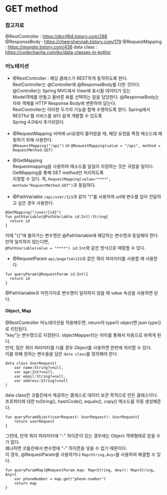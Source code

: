 # GET method
### 참고자료
@RestController : https://dncjf64.tistory.com/288<br>
@ResponseBody : https://cheershennah.tistory.com/179
@RequestMapping : https://mungto.tistory.com/436
data class : https://codechacha.com/ko/data-classes-in-kotlin/
### 어노테이션
- @RestController : 해당 클래스가 REST하게 동작하도록 한다.<br>
RestController는 @Controller에 @ResponseBody를 더한 것이다. @Controller는 Spring MVC에서 View에 표시될 데이터가 있는<br>
Model객체를 만들고 올바른 뷰를 선택하는 일을 담당한다. @ResponseBody는 자바 객체를 HTTP Response Body에 변환하여 담는다.<br>
RestController는 이러한 두가지 기능을 함께 수행하도록 한다. Spring에서 RESTful 웹 서비스를 보다 쉽게 개발할 수 있도록<br>
Spring 4.0에서 추가되었다.<br><br>
- @RequestMapping
서버에 uri요청이 들어왔을 때, 해당 요청을 특정 메소드에 매핑하기 위해 사용한다.<br>
`@RequestMapping("/api")` or `@ReauestMapping(value = "/api", method = RequestMethod.GET)`<br><br>
- @GetMapping<br>
Requestmapping을 사용하여 메소드를 일일이 지정하는 것은 귀찮을 일이다. GetMapping을 통해 GET method만 처리하도록<br>
지정할 수 있다. 즉, `RequestMapping(value="****", method="RequestMethod.GET")`과 동일하다.<br><br>
- @PathVariable
`/api/user/123`과 같이 "/"를 사용하여 url에 변수를 담아 전달하고 싶은 경우 사용한다.
```
@GetMapping("/user/{id}")
fun pathVariable(@PathVariable id:Int):String{
  return id
}
```
이때 "{}"에 들어가는 변수명은 @PathVariable에 해당하는 변수명과 동일해야 한다. 만약 일치하지 않는다면,<br>
`@PathVariable(value = "****") id:Int`와 같은 방식으로 매핑할 수 있다.<br>
- @RequestParam
`api/page?id=123`과 같은 쿼리 파라미터를 사용할 때 사용한다.
```
fun queryParam(@RequestParam id:Int){
  return id
}
```
@PathVariable과 마찬가지로 변수명이 일치하지 않을 때 value 속성을 사용하면 된다.<br>

#### Object, Map
@RestController 어노테이션을 적용해두면, return의 type이 object면 json type으로 리턴된다.<br>
"key"는 변수명으로 지정된다. objectMapper라는 아이를 통해서 자동으로 바뀌게 된다.<br>
만약, 많은 쿼리 파라미터를 다룰 경우 Object를 사용하면 한번에 처리할 수 있다.<br>
이를 위해 원하는 변수들을 담은 `data class`를 정의해야 한다.
```
data class UserRequest(
    var name:String?=null,
    var age:Int?=null,
    var email:String?=null,
    var address:String?=null
)
```
data class란 코틀린에서 제공하는 클래스로 데이터 보관 목적으로 만든 클래스이다.<br>
프로퍼티에 대한 toString(), hashCode(), equals(), copy() 메소드를 자동 생성해준다.
```
fun queryParamObject(userRequest: UserRequest): UserRequest{
    return userRequest
}
```

그런데, 만약 쿼리 파라미터에 "-" 하이픈이 있는 경우에는 Object 객체형태로 받을 수가 없다.<br>
왜냐하면 코틀린에서 변수명에 "-" 하이픈을 넣을 수 없기 때문이다.<br>
이 경우, @RequestParam을 사용하거나 `Map<String,Any>`를 사용하여 해결할 수 있다.
```
fun queryParamMap(@RequestParam map: Map<String, Any>): Map<String, Any>{
    var phoneNumber = map.get("phone-number")
    return map
}
```

